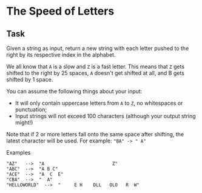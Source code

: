 # The Speed of Letters

## Task

Given a string as input, return a new string with each letter pushed to the right by its respective index in the alphabet.

We all know that `A` is a slow and `Z` is a fast letter. 
This means that `Z` gets shifted to the right by 25 spaces, `A` doesn't get shifted at all, and B gets shifted by 1 space.

You can assume the following things about your input:

* It will only contain uppercase letters from `A` to `Z`, no whitespaces or punctuation;
* Input strings will not exceed 100 characters (although your output string might!)

Note that if 2 or more letters fall onto the same space after shifting, the latest character will be used. 
For example: `"BA" -> " A"`

Examples
```
"AZ"   -->  "A                         Z"
"ABC"  -->  "A B C"
"ACE"  -->  "A  C  E"
"CBA"  -->  "  A"
"HELLOWORLD"  -->  "     E H    DLL   OLO   R  W"
```

